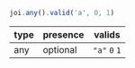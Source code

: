 ```js
joi.any().valid('a', 0, 1)
```

| type | presence | valids        |
|------|----------|---------------|
| any  | optional | `"a"` `0` `1` |
